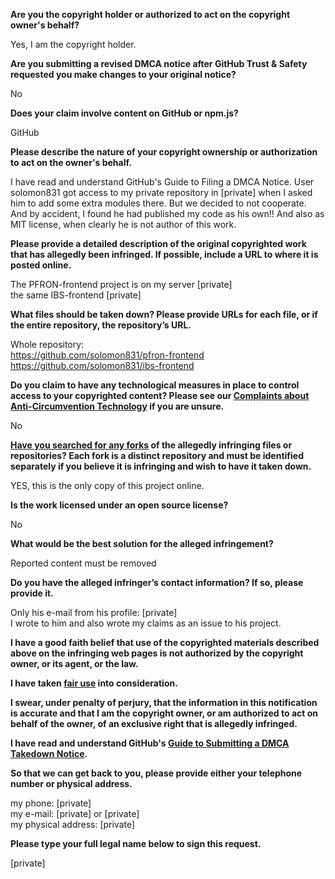 **Are you the copyright holder or authorized to act on the copyright owner's behalf?**

Yes, I am the copyright holder.

**Are you submitting a revised DMCA notice after GitHub Trust & Safety requested you make changes to your original notice?**

No

**Does your claim involve content on GitHub or npm.js?**

GitHub

**Please describe the nature of your copyright ownership or authorization to act on the owner's behalf.**

I have read and understand GitHub's Guide to Filing a DMCA Notice.
User solomon831 got access to my private repository in [private] when I asked him to add some extra modules there. But we decided to not cooperate. And by accident, I found he had published my code as his own!! And also as MIT license, when clearly he is not author of this work.

**Please provide a detailed description of the original copyrighted work that has allegedly been infringed. If possible, include a URL to where it is posted online.**

The PFRON-frontend project is on my server [private]  
the same IBS-frontend [private]

**What files should be taken down? Please provide URLs for each file, or if the entire repository, the repository’s URL.**

Whole repository:  
https://github.com/solomon831/pfron-frontend  
https://github.com/solomon831/ibs-frontend

**Do you claim to have any technological measures in place to control access to your copyrighted content? Please see our <a href="https://docs.github.com/articles/guide-to-submitting-a-dmca-takedown-notice#complaints-about-anti-circumvention-technology">Complaints about Anti-Circumvention Technology</a> if you are unsure.**

No

**<a href="https://docs.github.com/articles/dmca-takedown-policy#b-what-about-forks-or-whats-a-fork">Have you searched for any forks</a> of the allegedly infringing files or repositories? Each fork is a distinct repository and must be identified separately if you believe it is infringing and wish to have it taken down.**

YES, this is the only copy of this project online.

**Is the work licensed under an open source license?**

No

**What would be the best solution for the alleged infringement?**

Reported content must be removed

**Do you have the alleged infringer’s contact information? If so, please provide it.**

Only his e-mail from his profile: [private]  
I wrote to him and also wrote my claims as an issue to his project.

**I have a good faith belief that use of the copyrighted materials described above on the infringing web pages is not authorized by the copyright owner, or its agent, or the law.**

**I have taken <a href="https://www.lumendatabase.org/topics/22">fair use</a> into consideration.**

**I swear, under penalty of perjury, that the information in this notification is accurate and that I am the copyright owner, or am authorized to act on behalf of the owner, of an exclusive right that is allegedly infringed.**

**I have read and understand GitHub's <a href="https://docs.github.com/articles/guide-to-submitting-a-dmca-takedown-notice/">Guide to Submitting a DMCA Takedown Notice</a>.**

**So that we can get back to you, please provide either your telephone number or physical address.**

my phone: [private]  
my e-mail: [private] or [private]  
my physical address: [private]  

**Please type your full legal name below to sign this request.**

[private]  
